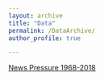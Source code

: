 ```yaml
---
layout: archive
title: "Data"
permalink: /DataArchive/
author_profile: true

---
```



[News Pressure 1968-2018](https://davidstro.github.io/files/newspressure_1968_2018.dta)
